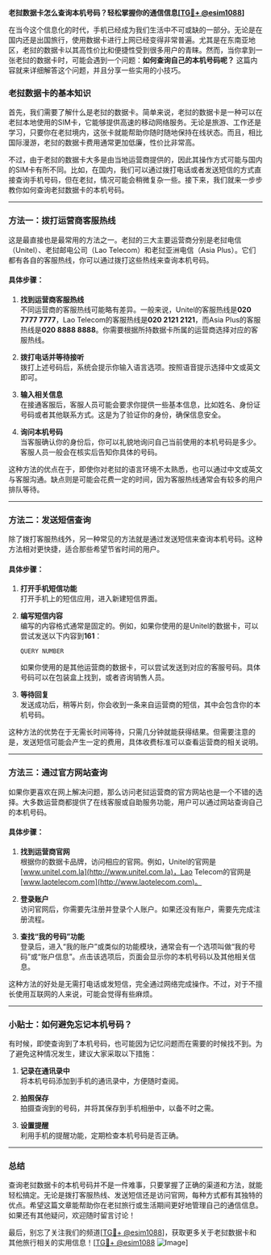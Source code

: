 **老挝数据卡怎么查询本机号码？轻松掌握你的通信信息[[TG💪+ @esim1088](https://t.me/s/esim1088)]**

在当今这个信息化的时代，手机已经成为我们生活中不可或缺的一部分。无论是在国内还是出国旅行，使用数据卡进行上网已经变得非常普遍。尤其是在东南亚地区，老挝的数据卡以其高性价比和便捷性受到很多用户的青睐。然而，当你拿到一张老挝的数据卡时，可能会遇到一个问题：**如何查询自己的本机号码呢？** 这篇内容就来详细解答这个问题，并且分享一些实用的小技巧。

### 老挝数据卡的基本知识

首先，我们需要了解什么是老挝的数据卡。简单来说，老挝的数据卡是一种可以在老挝本地使用的SIM卡，它能够提供高速的移动网络服务。无论是旅游、工作还是学习，只要你在老挝境内，这张卡就能帮助你随时随地保持在线状态。而且，相比国际漫游，老挝的数据卡费用通常更加低廉，性价比非常高。

不过，由于老挝的数据卡大多是由当地运营商提供的，因此其操作方式可能与国内的SIM卡有所不同。比如，在国内，我们可以通过拨打电话或者发送短信的方式直接查询手机号码，但在老挝，情况可能会稍微复杂一些。接下来，我们就来一步步教你如何查询老挝数据卡的本机号码。

---

### 方法一：拨打运营商客服热线

这是最直接也是最常用的方法之一。老挝的三大主要运营商分别是老挝电信（Unitel）、老挝邮电公司（Lao Telecom）和老挝亚洲电信（Asia Plus）。它们都有各自的客服热线，你可以通过拨打这些热线来查询本机号码。

#### 具体步骤：
1. **找到运营商客服热线**  
   不同运营商的客服热线可能略有差异。一般来说，Unitel的客服热线是**020 7777 7777**，Lao Telecom的客服热线是**020 2121 2121**，而Asia Plus的客服热线是**020 8888 8888**。你需要根据所持数据卡所属的运营商选择对应的客服热线。

2. **拨打电话并等待接听**  
   拨打上述号码后，系统会提示你输入语言选项。按照语音提示选择中文或英文即可。

3. **输入相关信息**  
   在接通客服后，客服人员可能会要求你提供一些基本信息，比如姓名、身份证号码或者其他联系方式。这是为了验证你的身份，确保信息安全。

4. **询问本机号码**  
   当客服确认你的身份后，你可以礼貌地询问自己当前使用的本机号码是多少。客服人员一般会在核实后告知你具体的号码。

这种方法的优点在于，即使你对老挝的语言环境不太熟悉，也可以通过中文或英文与客服沟通。缺点则是可能会花费一定的时间，因为客服热线通常会有较多的用户排队等待。

---

### 方法二：发送短信查询

除了拨打客服热线外，另一种常见的方法就是通过发送短信来查询本机号码。这种方法相对更快捷，适合那些希望节省时间的用户。

#### 具体步骤：
1. **打开手机短信功能**  
   打开手机上的短信应用，进入新建短信界面。

2. **编写短信内容**  
   编写的内容格式通常是固定的。例如，如果你使用的是Unitel的数据卡，可以尝试发送以下内容到**161**：
   ```
   QUERY NUMBER
   ```
   如果你使用的是其他运营商的数据卡，可以尝试发送到对应的客服号码。具体号码可以在包装盒上找到，或者咨询销售人员。

3. **等待回复**  
   发送成功后，稍等片刻，你会收到一条来自运营商的短信，其中会包含你的本机号码。

这种方法的优势在于无需长时间等待，只需几分钟就能获得结果。但需要注意的是，发送短信可能会产生一定的费用，具体收费标准可以查看运营商的相关说明。

---

### 方法三：通过官方网站查询

如果你更喜欢在网上解决问题，那么访问老挝运营商的官方网站也是一个不错的选择。大多数运营商都提供了在线客服或自助服务功能，用户可以通过网站查询自己的本机号码。

#### 具体步骤：
1. **找到运营商官网**  
   根据你的数据卡品牌，访问相应的官网。例如，Unitel的官网是[www.unitel.com.la](http://www.unitel.com.la)，Lao Telecom的官网是[www.laotelecom.com](http://www.laotelecom.com)。

2. **登录账户**  
   访问官网后，你需要先注册并登录个人账户。如果还没有账户，需要先完成注册流程。

3. **查找“我的号码”功能**  
   登录后，进入“我的账户”或类似的功能模块，通常会有一个选项叫做“我的号码”或“账户信息”。点击该选项后，页面会显示你的本机号码以及其他相关信息。

这种方法的好处是无需打电话或发短信，完全通过网络完成操作。不过，对于不擅长使用互联网的人来说，可能会觉得有些麻烦。

---

### 小贴士：如何避免忘记本机号码？

有时候，即使查询到了本机号码，也可能因为记忆问题而在需要的时候找不到。为了避免这种情况发生，建议大家采取以下措施：

1. **记录在通讯录中**  
   将本机号码添加到手机的通讯录中，方便随时查阅。

2. **拍照保存**  
   拍摄查询到的号码，并将其保存到手机相册中，以备不时之需。

3. **设置提醒**  
   利用手机的提醒功能，定期检查本机号码是否正确。

---

### 总结

查询老挝数据卡的本机号码并不是一件难事，只要掌握了正确的渠道和方法，就能轻松搞定。无论是拨打客服热线、发送短信还是访问官网，每种方式都有其独特的优点。希望这篇文章能帮助你在老挝旅行或生活期间更好地管理自己的通信信息。如果还有其他疑问，欢迎随时留言讨论！

最后，别忘了关注我们的频道[[TG💪+ @esim1088](https://t.me/s/esim1088)]，获取更多关于老挝数据卡和其他旅行相关的实用信息！[[TG💪+ @esim1088](https://t.me/s/esim1088) ![Image](https://i.postimg.cc/4NQfJmqS/Snipaste-2025-05-13-00-14-12.png)]